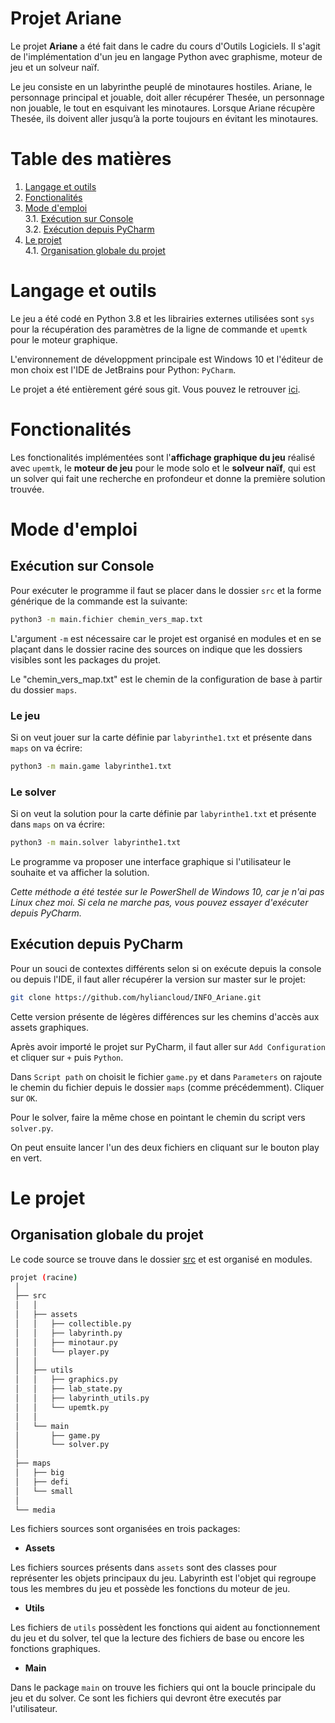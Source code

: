 Projet Ariane
=========================

Le projet **Ariane** a été fait dans le cadre du cours d'Outils Logiciels. Il s'agit de l'implémentation d'un jeu en langage Python avec graphisme, moteur de jeu et un solveur naïf.

Le jeu consiste en un labyrinthe peuplé de minotaures hostiles. Ariane, le personnage principal et jouable, doit aller récupérer Thesée, un personnage non jouable, le tout en esquivant les minotaures. Lorsque Ariane récupère Thesée, ils doivent aller jusqu’à la porte toujours en évitant les minotaures.

# Table des matières

1. [Langage et outils](#langage-et-outils)
2. [Fonctionalités](#fonctionalitU+00E9s)
3. [Mode d'emploi](#mode-demploi)\
3.1. [Exécution sur Console](#exU+00E9cution-sur-console)\
3.2. [Exécution depuis PyCharm](#exU+00E9cution-depuis-pycharm)
4. [Le projet](#le-projet)\
4.1. [Organisation globale du projet](#organisation-globale-du-projet)

# Langage et outils

Le jeu a été codé en Python 3.8 et les librairies externes utilisées sont ``sys`` pour la récupération des paramètres de la ligne de commande et ``upemtk`` pour le moteur graphique.

L'environnement de développment principale est Windows 10 et l'éditeur de mon choix est l'IDE de JetBrains pour Python: ``PyCharm``.

Le projet a été entièrement géré sous git. Vous pouvez le retrouver [ici](https://github.com/hyliancloud/INFO_Ariane).

# Fonctionalités

Les fonctionalités implémentées sont l'**affichage graphique du jeu** réalisé avec ``upemtk``, le **moteur de jeu** pour le mode solo et le **solveur naïf**, qui est un solver qui fait une recherche en profondeur et donne la première solution trouvée.

# Mode d'emploi

## Exécution sur Console

Pour exécuter le programme il faut se placer dans le dossier ``src`` et la forme générique de la commande est la suivante:

```bash
python3 -m main.fichier chemin_vers_map.txt
```

L'argument ``-m`` est nécessaire car le projet est organisé en modules et en se plaçant dans le dossier racine des sources on indique que les dossiers visibles sont les packages du projet.

Le "chemin_vers_map.txt" est le chemin de la configuration de base à partir du dossier ``maps``.

### Le jeu

Si on veut jouer sur la carte définie par ``labyrinthe1.txt`` et présente dans ``maps`` on va écrire:

```bash
python3 -m main.game labyrinthe1.txt
``` 

### Le solver

Si on veut la solution pour la carte définie par ``labyrinthe1.txt`` et présente dans ``maps`` on va écrire:

```bash
python3 -m main.solver labyrinthe1.txt
```

Le programme va proposer une interface graphique si l'utilisateur le souhaite et va afficher la solution.

*Cette méthode a été testée sur le PowerShell de Windows 10, car je n'ai pas Linux chez moi. Si cela ne marche pas, vous pouvez essayer d'exécuter depuis PyCharm.*

## Exécution depuis PyCharm

Pour un souci de contextes différents selon si on exécute depuis la console ou depuis l'IDE, il faut aller récupérer la version sur master sur le projet:

```bash
git clone https://github.com/hyliancloud/INFO_Ariane.git
```

Cette version présente de légères différences sur les chemins d'accès aux assets graphiques.

Après avoir importé le projet sur PyCharm, il faut aller sur ``Add Configuration`` et cliquer sur ``+`` puis ``Python``.

Dans ``Script path`` on choisit le fichier ``game.py`` et dans ``Parameters`` on rajoute le chemin du fichier depuis le dossier ``maps`` (comme précédemment). Cliquer sur ``OK``.

Pour le solver, faire la même chose en pointant le chemin du script vers ``solver.py``.

On peut ensuite lancer l'un des deux fichiers en cliquant sur le bouton play en vert.

# Le projet

## Organisation globale du projet

Le code source se trouve dans le dossier [src](./src/) et est organisé en modules.

```bash
projet (racine)
 │
 ├── src
 │   │
 │   ├── assets
 │   │   ├── collectible.py
 │   │   ├── labyrinth.py
 │   │   ├── minotaur.py
 │   │   └── player.py
 │   │
 │   ├── utils
 │   │   ├── graphics.py
 │   │   ├── lab_state.py
 │   │   ├── labyrinth_utils.py
 │   │   └── upemtk.py
 │   │
 │   └── main
 │       ├── game.py
 │       └── solver.py
 │
 ├── maps
 │   ├── big
 │   ├── defi
 │   └── small
 │
 └── media
```

Les fichiers sources sont organisées en trois packages:

* **Assets**

Les fichiers sources présents dans ``assets`` sont des classes pour représenter les objets principaux du jeu. Labyrinth est l'objet qui regroupe tous les membres du jeu et possède les fonctions du moteur de jeu.

* **Utils**

Les fichiers de ``utils`` possèdent les fonctions qui aident au fonctionnement du jeu et du solver, tel que la lecture des fichiers de base ou encore les fonctions graphiques.

* **Main**

Dans le package ``main`` on trouve les fichiers qui ont la boucle principale du jeu et du solver. Ce sont les fichiers qui devront être executés par l'utilisateur.
